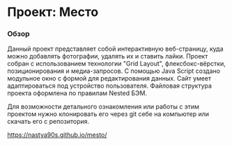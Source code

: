 # Проект: Место

### Обзор

Данный проект представляет собой интерактивную веб-страницу, куда можно добавлять фотографии, удалять их и ставить лайки.
Проект собран с использованием технологии "Grid Layout", флексбокс-вёрстки, позиционирования и медиа-запросов. С помощью Java Script создано модульное окно с формой для редактирования данных. Сайт умеет адаптироваться под устройство пользователя. Файловая структура проекта оформлена по правилам Nested БЭМ. 


Для возможности детального ознакомления или работы с этим проектом нужно клонировать его через git себе на компьютер или скачать его с репозитория. 

 https://nastya90s.github.io/mesto/